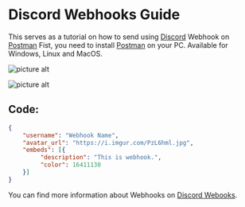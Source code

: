 # Discord Webhooks Guide

This serves as a tutorial on how to send using [Discord](https://discordapp.com) Webhook on [Postman](https://www.getpostman.com)
Fist, you need to install [Postman](https://www.getpostman.com) on your PC. Available for Windows, Linux and MacOS.

![picture alt](https://i.imgur.com/5LQgpb3.jpg "Screenshot")

![picture alt](https://i.imgur.com/PERGcr4.jpg "Screenshot")

## Code:

```json
{
	"username": "Webhook Name",
	"avatar_url": "https://i.imgur.com/PzL6hml.jpg",
	"embeds": [{
		 "description": "This is webhook.",
		 "color": 16411130
	}]
}
```

You can find more information about Webhooks on [Discord Webooks](https://discordapp.com/developers/docs/resources/webhook).